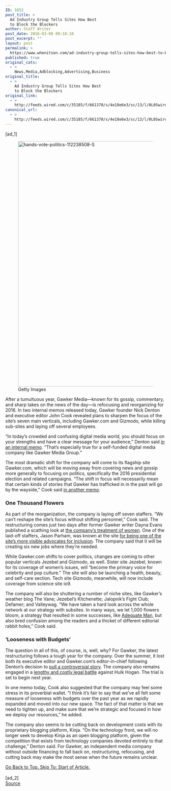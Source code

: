 ```yaml
---
ID: 1652
post_title: >
  Ad Industry Group Tells Sites How Best
  to Block the Blockers
author: Staff Writer
post_date: 2016-03-08 09:18:10
post_excerpt: ""
layout: post
permalink: >
  https://www.whenitson.com/ad-industry-group-tells-sites-how-best-to-block-the-blockers/
published: true
original_cats:
  - >
    News,Media,Adblocking,Advertising,Business
original_title:
  - >
    Ad Industry Group Tells Sites How Best
    to Block the Blockers
original_link:
  - >
    http://feeds.wired.com/c/35185/f/661370/s/4e18e6e3/sc/13/l/0L0Swired0N0C20A160C0A30Cad0Eindustry0Egroup0Etells0Esites0Ebest0Eblock0Eblockers0C/story01.htm
canonical_url:
  - >
    http://feeds.wired.com/c/35185/f/661370/s/4e18e6e3/sc/13/l/0L0Swired0N0C20A160C0A30Cad0Eindustry0Egroup0Etells0Esites0Ebest0Eblock0Eblockers0C/story01.htm
---
```

 [ad_1]
<br><div id=""><figure attachment_1934199="" class="wp-caption landscape alignnone  relative" data-js="fader"><a href="http://www.wired.com/wp-content/uploads/2015/11/hands-vote-politics-112238508-S.jpg"><img src="http://www.whenitson.com/wp-content/uploads/2016/01/The-New-Republic-Is-For-SaleTurns-Out-Media-Is-Hard.jpg" alt="hands-vote-politics-112238508-S" width="1024" height="768" class="size-large wp-image-1934199"/></a><figcaption class="wp-caption-text link-underline"><span class="credit link-underline-sm"><span aria-hidden="true" class="ui ui ui-illo inline-block ui-credit relative opacity-5 marg-r-micro"/> Getty Images</span></figcaption></figure><p>After a tumultuous year, Gawker Media—known for its gossip, commentary, and sharp takes on the news of the day—is refocusing and reorganizing for 2016. In two internal memos released today, Gawker founder Nick Denton and executive editor John Cook revealed plans to sharpen the focus of the site’s seven main verticals, including Gawker.com and Gizmodo, while killing sub-sites and laying off several employees.</p>
<p>“In today’s crowded and confusing digital media world, you should focus on your strengths and have a clear message for your audience,” Denton said <a href="https://assets.documentcloud.org/documents/2515376/gawker-founder-nick-dentons-memo-11-17-15.pdf" target="_blank">in an internal memo</a>. “That’s especially true for a self-funded digital media company like Gawker Media Group.”</p>
<p>The most dramatic shift for the company will come to its flagship site Gawker.com, which will be moving away from covering news and gossip more generally to focusing on politics, specifically the 2016 presidential election and related campaigns. “The shift in focus will necessarily mean that certain kinds of stories that Gawker has trafficked in in the past will go by the wayside,” Cook said <a href="https://assets.documentcloud.org/documents/2515370/gawker-executive-editors-john-cook-memo-11-17-15.pdf" target="_blank">in another memo</a>.</p>
<h3>One Thousand Flowers</h3>
<p>As part of the reorganization, the company is laying off seven staffers. “We can’t reshape the site’s focus without shifting personnel,” Cook said. The restructuring comes just two days after former Gawker writer Dayna Evans published a scathing look at <a href="https://medium.com/matter/on-gawker-s-problem-with-women-f1197d8c1a4e" target="_blank">the company’s treatment of women</a>. One of the laid-off staffers, Jason Parham, was known at the site <a href="http://jparham.kinja.com/gawker-medias-responsibility-to-diversity-1678986146" target="_blank">for being one of the site’s more visible advocates for inclusion</a>. The company said that it will be creating six new jobs where they’re needed. </p>



<p>While Gawker.com shifts to cover politics, changes are coming to other popular verticals Jezebel and Gizmodo, as well. Sister site Jezebel, known for its coverage of women’s issues, will “become the primary voice for celebrity and pop culture.” The site will also be launching a health, beauty, and self-care section. Tech site Gizmodo, meanwhile, will now include coverage from science site io9. </p>
<p>The company will also be shuttering a number of niche sites, like Gawker’s weather blog The Vane; Jezebel’s Kitchenette; Jalopnik’s Fight Club; Defamer; and Valleywag. “We have taken a hard look across the whole network at our strategy with subsites. In many ways, we let 1,000 flowers bloom, a strategy that resulted in some successes, like <a href="http://adequateman.deadspin.com" target="_blank">Adequate Man</a>, but also bred confusion among the readers and a thicket of different editorial rabbit holes,” Cook said.</p>
<h3>‘Looseness with Budgets’</h3>
<p>The question in all of this, of course, is, well, why? For Gawker, the latest restructuring follows a tough year for the company. Over the summer, it lost both its executive editor and Gawker.com’s editor-in-chief following Denton’s decision to <a href="http://www.wired.com/2015/07/gawker-reboots-even-nick-denton-isnt-sure-whats-next/" target="_blank">pull a controversial story</a>. The company also remains engaged in a <a href="http://money.cnn.com/2015/06/17/media/hulk-hogan-gawker-lawsuit/" target="_blank">lengthy and costly legal battle</a> against Hulk Hogan. The trial is set to begin next year. </p>
<p>In one memo today, Cook also suggested that the company may feel some stress in its proverbial wallet. “I think it’s fair to say that we’ve all felt some measure of looseness with budgets over the past year as we rapidly expanded and moved into our new space. The fact of that matter is that we need to tighten up, and make sure that we’re strategic and focused in how we deploy our resources,” he added.</p>
<p>The company also seems to be cutting back on development costs with its proprietary blogging platform, Kinja. “On the technology front, we will no longer seek to develop Kinja as an open blogging platform, given the competition that exists from technology companies devoted entirely to that challenge,” Denton said. For Gawker, an independent media company without outside financing to fall back on, restructuring, refocusing, and cutting back may make the most sense when the future remains unclear.</p>
							<a class="visually-hidden skip-to-text-link focusable bg-white" href="#start-of-content">Go Back to Top. Skip To: Start of Article.</a>
						</div>
<br>[ad_2]
<br><a href="http://feeds.wired.com/c/35185/f/661370/s/4e18e6e3/sc/13/l/0L0Swired0N0C20A160C0A30Cad0Eindustry0Egroup0Etells0Esites0Ebest0Eblock0Eblockers0C/story01.htm">Source </a>